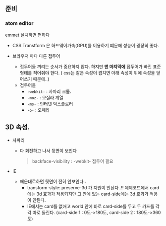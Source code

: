 ## 준비

### atom editor

emmet 설치하면 편하다

* CSS Transtform 은 하드웨어가속(GPU)를 이용하기 떄문에 성능이 굉장히 좋다.



* 브라우저 마다 다른 접두어
  * 접두어들 끼리는 순서가 중요하지 않다. 하지만 **맨 마지막에** 접두어가 빠진 표준형태를 적어줘야 한다. ( css는 같은 속성이 겹치면 아래 속성이 위에 속성을 덮어쓰기 때문에..)
  * 접두어들
    * `-webkit-` : 사파리 크롬.
    * `-moz-` : 모질라 계열
    * `-ms-` : 인터넷 익스플로러
    * `-o-` : 오페라

## 3D 속성.

* 사파리

  * 다 회전하고 나서 뒷면이 보인다 

    > backface-visibility :  -webkit- 접두어 필요

* IE

  * 배운대로하면 뒷면이 전혀 안보인다..
    * transform-style: preserve-3d 가 지원이 안된다..!! 예제코드에서 card에는 3d 효과가 적용되지만 그 안에 있는 card-side에는 3d 효과가 적용이 안된다.
    * IE에서는 card를 없애고 world 안에 바로 card-side를 두고 두 카드를 각각 따로 돌린다. (card-side 1 : 0도->180도, card-side 2 : 180도->360도)
